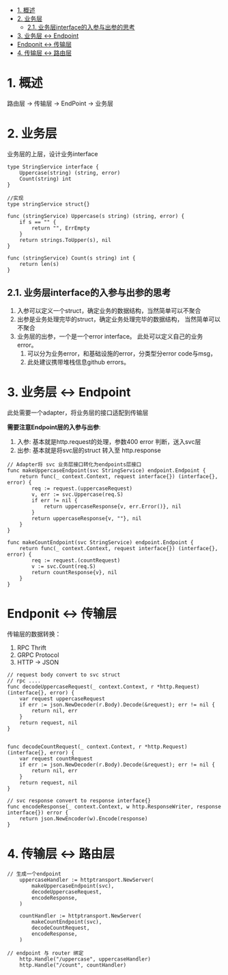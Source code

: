 - [1. 概述](#1-概述)
- [2. 业务层](#2-业务层)
  - [2.1. 业务层interface的入参与出参的思考](#21-业务层interface的入参与出参的思考)
- [3. 业务层 <-> Endpoint](#3-业务层---endpoint)
- [Endponit <-> 传输层](#endponit---传输层)
- [4. 传输层 <-> 路由层](#4-传输层---路由层)


# 1. 概述
路由层 -> 传输层 -> EndPoint -> 业务层

# 2. 业务层
业务层的上层，设计业务interface
```
type StringService interface {
	Uppercase(string) (string, error)
	Count(string) int
}

//实现
type stringService struct{}

func (stringService) Uppercase(s string) (string, error) {
	if s == "" {
		return "", ErrEmpty
	}
	return strings.ToUpper(s), nil
}

func (stringService) Count(s string) int {
	return len(s)
}
```

## 2.1. 业务层interface的入参与出参的思考

1. 入参可以定义一个struct，确定业务的数据结构，当然简单可以不聚合
2. 出参是业务处理完毕的struct，确定业务处理完毕的数据结构， 当然简单可以不聚合
3. 业务层的出参，一个是一个error interface。 此处可以定义自己的业务error。
   1. 可以分为业务error，和基础设施的error，分类型分error code与msg， 
   2. 此处建议携带堆栈信息github errors。


# 3. 业务层 <-> Endpoint
此处需要一个adapter，将业务层的接口适配到传输层

**需要注意Endpoint层的入参与出参**:
1. 入参: 基本就是http.request的处理，参数400 error 判断，送入svc层
2. 出参: 基本就是将svc层的struct 转入至 http.response



```
// Adapter将 svc 业务层接口转化为endpoints层接口
func makeUppercaseEndpoint(svc StringService) endpoint.Endpoint {
	return func(_ context.Context, request interface{}) (interface{}, error) {
		req := request.(uppercaseRequest)
		v, err := svc.Uppercase(req.S)
		if err != nil {
			return uppercaseResponse{v, err.Error()}, nil
		}
		return uppercaseResponse{v, ""}, nil
	}
}

func makeCountEndpoint(svc StringService) endpoint.Endpoint {
	return func(_ context.Context, request interface{}) (interface{}, error) {
		req := request.(countRequest)
		v := svc.Count(req.S)
		return countResponse{v}, nil
	}
}
```

# Endponit <-> 传输层

传输层的数据转换：
1. RPC Thrift
2. GRPC Protocol
3. HTTP -> JSON

```
// request body convert to svc struct
// rpc .... 
func decodeUppercaseRequest(_ context.Context, r *http.Request) (interface{}, error) {
	var request uppercaseRequest
	if err := json.NewDecoder(r.Body).Decode(&request); err != nil {
		return nil, err
	}
	return request, nil
}


func decodeCountRequest(_ context.Context, r *http.Request) (interface{}, error) {
	var request countRequest
	if err := json.NewDecoder(r.Body).Decode(&request); err != nil {
		return nil, err
	}
	return request, nil
}

// svc response convert to response interface{} 
func encodeResponse(_ context.Context, w http.ResponseWriter, response interface{}) error {
	return json.NewEncoder(w).Encode(response)
}
```


# 4. 传输层 <-> 路由层

```
// 生成一个endpoint
	uppercaseHandler := httptransport.NewServer(
		makeUppercaseEndpoint(svc),
		decodeUppercaseRequest,
		encodeResponse,
	)

	countHandler := httptransport.NewServer(
		makeCountEndpoint(svc),
		decodeCountRequest,
		encodeResponse,
	)

// endpoint 与 router 绑定
	http.Handle("/uppercase", uppercaseHandler)
	http.Handle("/count", countHandler)
```